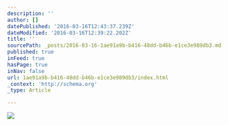 ```yaml
---
description: ''
author: []
datePublished: '2016-03-16T12:43:37.239Z'
dateModified: '2016-03-16T12:39:22.202Z'
title: ''
sourcePath: _posts/2016-03-16-1ae91a9b-b416-48dd-b46b-e1ce3e989db3.md
published: true
inFeed: true
hasPage: true
inNav: false
url: 1ae91a9b-b416-48dd-b46b-e1ce3e989db3/index.html
_context: 'http://schema.org'
_type: Article

---
```

![](https://the-grid-user-content.s3-us-west-2.amazonaws.com/abea1874-73d4-41bd-bc7f-870b7c99ff7f.png)